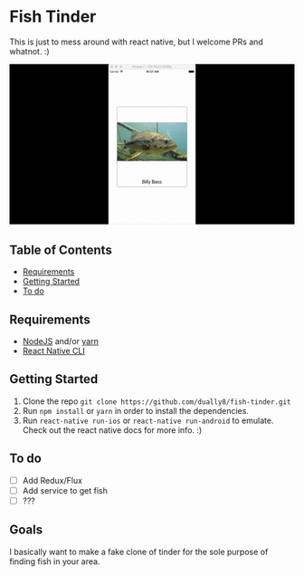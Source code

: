 # Fish Tinder

This is just to mess around with react native, but I welcome PRs and whatnot. :)

![](./demo.gif)

## Table of Contents

- [Requirements](#requirements)
- [Getting Started](#getting-started)
- [To do](#to-do)

## Requirements

- [NodeJS](https://nodejs.org/en/) and/or [yarn](https://yarnpkg.com/)
- [React Native CLI](https://facebook.github.io/react-native/docs/getting-started.html#the-react-native-cli)

## Getting Started

1. Clone the repo `git clone https://github.com/dually8/fish-tinder.git`
2. Run `npm install` or `yarn` in order to install the dependencies.
3. Run `react-native run-ios` or `react-native run-android` to emulate. Check out the react native docs for more info. :)

## To do
- [ ] Add Redux/Flux
- [ ] Add service to get fish
- [ ] ???

## Goals

I basically want to make a fake clone of tinder for the sole purpose of finding fish in your area.
